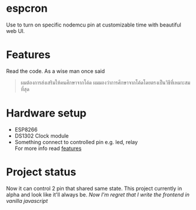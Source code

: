 # espcron
Use to turn on specific nodemcu pin at customizable time with beautiful web UI.

# Features
Read the code. As a wise man once said 
> ผมต้องการส่งเสริมให้คนศึกษาจากโค้ด ผมมองว่าการศึกษาจากโค้ดโดยตรงเป็นวิธีที่เหมาะสมที่สุด

# Hardware setup
- ESP8266
- DS1302 Clock module
- Something connect to controlled pin e.g. led, relay     
For more info read [features](#features)

# Project status
Now it can control 2 pin that shared same state. 
This project currently in alpha and look like it'll always be.
*Now I'm regret that I write the frontend in vanilla javascript*
